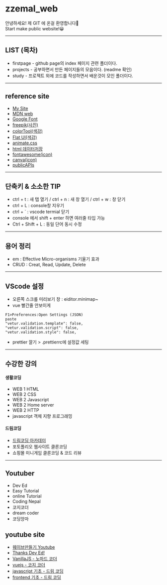 # zzemal_web

안녕하세요! 제 GIT 에 온걸 환영합니다🎉  
Start make public website!😀

<hr>

## LIST (목차)

- firstpage - github page의 index 페이지 관련 폴더이다.
- projects - 공부하면서 만든 페이지들의 모음이다. (readme 확인)
- study - 프로젝트 외에 코드를 작성하면서 배운것이 모인 폴더이다.
<hr>

## reference site

- [My Site](https://jh8057.github.io/zzemal/)
- [MDN web](https://developer.mozilla.org/ko/docs/Learn/HTML/Introduction_to_HTML/Getting_started)
- [Google Font](https://fonts.google.com/specimen/Hachi+Maru+Pop?selection.family=Hachi+Maru+Pop&sidebar.open=true#standard-styles)
- [freepik(사진)](https://www.freepik.com/vectors)
- [colorTool(색감)](https://material.io/resources/color/#!/?view.left=0&view.right=0)
- [Flat UI(색감)](https://flatuicolors.com/)
- [animate.css](https://animate.style/)
- [html 데이터저장](https://www.zerocho.com/category/HTML&DOM/post/5a76d1eaabd090001b981ba6)
- [fontawesome(icon)](https://fontawesome.com/icons/bars?style=solid)
- [canva(icon)](https://www.canva.com/)
- [publicAPIs](https://github.com/public-apis/public-apis)

<!-- html에 링크하나를 첨부해줘야된다. -->
<hr>

## 단축키 & 소소한 TIP

- ctrl + t : 새 탭 열기 / ctrl + n : 새 창 열기 / ctrl + w : 창 닫기
- ctrl + L : console창 지우기
- ctrl + ` : vscode termial 닫기
- console 에서 shift + enter 하면 여러줄 타입 가능
- Ctrl + Shift + L : 동일 단어 동시 수정

<hr>

## 용어 정리

- em : Effective Micro-organisms 기울기 효과
- CRUD : Creat, Read, Update, Delete

<hr>

## VScode 설정

- 오른쪽 스크롤 미리보기 창 : eiditor.minimap~
- vue 빨간줄 안보이게

```
F1>Preferences:Open Settings (JSON)
paste
"vetur.validation.template": false,
"vetur.validation.script": false,
"vetur.validation.style": false,
```

- prettier 깔기 > .prettierrc에 설정값 세팅
<hr>

## 수강한 강의

#### 생활코딩

- WEB 1 HTML
- WEB 2 CSS
- WEB 2 Javascript
- WEB 2 Home server
- WEB 2 HTTP
- javascript 객체 지향 프로그래밍

#### 드림코딩

- [드림코딩 아카데미](https://academy.dream-coding.com/)
- 포토폴리오 웹사이트 클론코딩
- 쇼핑몰 미니게임 클론코딩 & 코드 리뷰
<hr>

## Youtuber

- Dev Ed
- Easy Tutorial
- online Tutorial
- Coding Nepal
- 코지코더
- dream coder
- 코딩앙마

## youtube site

- [웨이브만들기 Youtube](https://www.youtube.com/watch?v=LLfhY4eVwDY)
- [Thanks Dev Ed!](https://www.youtube.com/channel/UClb90NQQcskPUGDIXsQEz5Q)
- [VanillaJS - 노마드 코더](https://www.youtube.com/watch?v=VBmQUMUGznU&list=PLLUCyU7SBaR7tOMe-ySJ5Uu1UlEBznxTr&index=16)
- [vuejs - 코지 코더](https://www.youtube.com/watch?v=gZBKGn0wQXU&list=PLB7CpjPWqHOtYP7P_0Ls9XNed0NLvmkAh)
- [javascript 기초 - 드림 코딩](https://www.youtube.com/playlist?list=PLv2d7VI9OotTVOL4QmPfvJWPJvkmv6h-2)
- [frontend 기초 - 드림 코딩](https://www.youtube.com/watch?v=NeEaTeYcFhE&list=PLv2d7VI9OotQ1F92Jp9Ce7ovHEsuRQB3Y&index=1)
